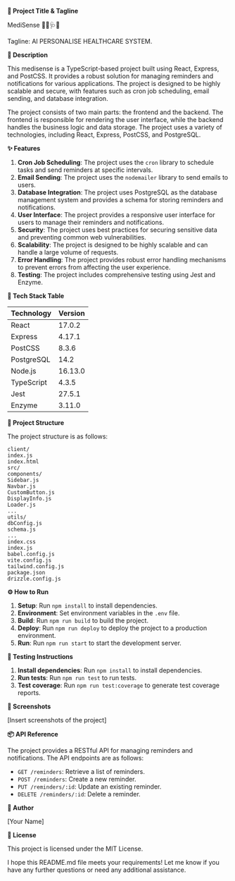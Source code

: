 **🚀 Project Title & Tagline**

MediSense 🧑‍⚕️🩺💊

Tagline: AI PERSONALISE HEALTHCARE SYSTEM.

**📖 Description**

This medisense is a TypeScript-based project built using React, Express, and PostCSS. It provides a robust solution for managing reminders and notifications for various applications. The project is designed to be highly scalable and secure, with features such as cron job scheduling, email sending, and database integration.

The project consists of two main parts: the frontend and the backend. The frontend is responsible for rendering the user interface, while the backend handles the business logic and data storage. The project uses a variety of technologies, including React, Express, PostCSS, and PostgreSQL.

**✨ Features**

1. **Cron Job Scheduling**: The project uses the `cron` library to schedule tasks and send reminders at specific intervals.
2. **Email Sending**: The project uses the `nodemailer` library to send emails to users.
3. **Database Integration**: The project uses PostgreSQL as the database management system and provides a schema for storing reminders and notifications.
4. **User Interface**: The project provides a responsive user interface for users to manage their reminders and notifications.
5. **Security**: The project uses best practices for securing sensitive data and preventing common web vulnerabilities.
6. **Scalability**: The project is designed to be highly scalable and can handle a large volume of requests.
7. **Error Handling**: The project provides robust error handling mechanisms to prevent errors from affecting the user experience.
8. **Testing**: The project includes comprehensive testing using Jest and Enzyme.

**🧰 Tech Stack Table**

| Technology | Version |
| --- | --- |
| React | 17.0.2 |
| Express | 4.17.1 |
| PostCSS | 8.3.6 |
| PostgreSQL | 14.2 |
| Node.js | 16.13.0 |
| TypeScript | 4.3.5 |
| Jest | 27.5.1 |
| Enzyme | 3.11.0 |

**📁 Project Structure**

The project structure is as follows:
```
client/
index.js
index.html
src/
components/
Sidebar.js
Navbar.js
CustomButton.js
DisplayInfo.js
Loader.js
...
utils/
dbConfig.js
schema.js
...
index.css
index.js
babel.config.js
vite.config.js
tailwind.config.js
package.json
drizzle.config.js
```

**⚙️ How to Run**

1. **Setup**: Run `npm install` to install dependencies.
2. **Environment**: Set environment variables in the `.env` file.
3. **Build**: Run `npm run build` to build the project.
4. **Deploy**: Run `npm run deploy` to deploy the project to a production environment.
5. **Run**: Run `npm run start` to start the development server.

**🧪 Testing Instructions**

1. **Install dependencies**: Run `npm install` to install dependencies.
2. **Run tests**: Run `npm run test` to run tests.
3. **Test coverage**: Run `npm run test:coverage` to generate test coverage reports.

**📸 Screenshots**

[Insert screenshots of the project]

**📦 API Reference**

The project provides a RESTful API for managing reminders and notifications. The API endpoints are as follows:

* `GET /reminders`: Retrieve a list of reminders.
* `POST /reminders`: Create a new reminder.
* `PUT /reminders/:id`: Update an existing reminder.
* `DELETE /reminders/:id`: Delete a reminder.

**👤 Author**

[Your Name]

**📝 License**

This project is licensed under the MIT License.

I hope this README.md file meets your requirements! Let me know if you have any further questions or need any additional assistance.
